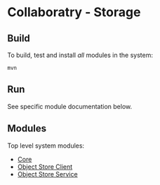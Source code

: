 Collaboratry - Storage
===


Build
---

To build, test and install _all_ modules in the system:

`mvn`


Run
---

See specific module documentation below.

Modules
---
Top level system modules:

- [Core](object-store-core/README.md)
- [Object Store Client ](object-store-client/README.md)
- [Object Store Service](object-store-service/README.md)

